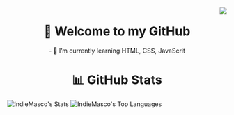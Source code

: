 <img align="right" src="https://visitor-badge.laobi.icu/badge?page_id=jwenjian.visitor-badge" />

<h1 align="center"> 👋 Welcome to my GitHub </h1>
<p align="center"> - 🌱 I’m currently learning HTML, CSS, JavaScrit </p>

<h1 align="center"> 📊 GitHub Stats </h1>  

![IndieMasco's Stats](https://github-readme-stats.vercel.app/api?username=IndieMasco&theme=vue-dark&show_icons=true&hide_border=true&count_private=true)
![IndieMasco's Top Languages](https://github-readme-stats.vercel.app/api/top-langs/?username=IndieMasco&theme=vue-dark&show_icons=true&hide_border=true&layout=compact)



  
<!--
**IndieMasco/IndieMasco** is a ✨ _special_ ✨ repository because its `README.md` (this file) appears on your GitHub profile.

Here are some ideas to get you started:

- 🔭 I’m currently working on ...
- 🌱 I’m currently learning ...
- 👯 I’m looking to collaborate on ...
- 🤔 I’m looking for help with ...
- 💬 Ask me about ...
- 📫 How to reach me: ...
- 😄 Pronouns: ...
- ⚡ Fun fact: ...
-->
